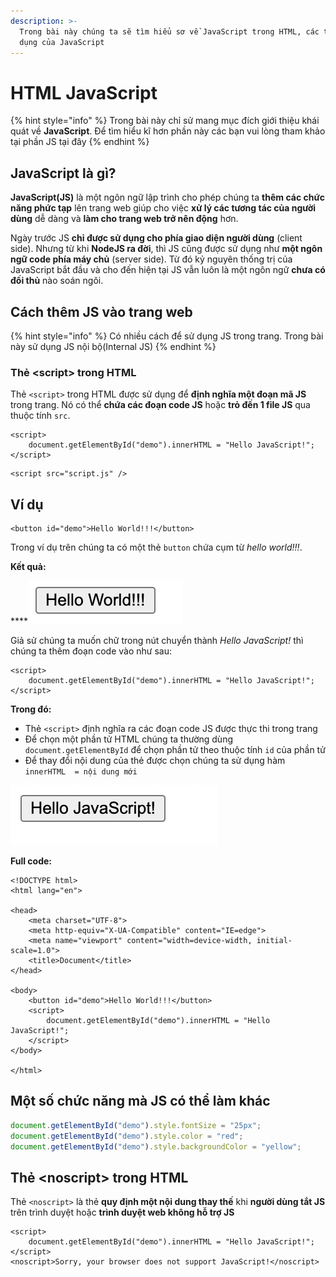 ```yaml
---
description: >-
  Trong bài này chúng ta sẽ tìm hiểu sơ về JavaScript trong HTML, các thêm và sử
  dụng của JavaScript
---
```


# HTML JavaScript

{% hint style="info" %}
Trong bài này chỉ sử mang mục đích giới thiệu khái quát về **JavaScript**. Để tìm hiểu kĩ hơn phần này các bạn vui lòng tham khảo tại phần JS tại đây
{% endhint %}

## JavaScript là gì?

**JavaScript(JS)** là một ngôn ngữ lập trình cho phép chúng ta **thêm các chức năng phức tạp** lên trang web giúp cho việc **xử lý các tương tác của người dùng** dễ dàng và **làm cho trang web trở nên động** hơn.

Ngày trước JS **chỉ được sử dụng cho phía giao diện người dùng** (client side). Nhưng từ khi **NodeJS ra đời**, thì JS cũng được sử dụng như **một ngôn ngữ code phía máy chủ** (server side). Từ đó kỷ nguyên thống trị của JavaScript bắt đầu và cho đến hiện tại JS vẫn luôn là một ngôn ngữ **chưa có đối thủ** nào soán ngôi.

## Cách thêm JS vào trang web

{% hint style="info" %}
Có nhiều cách để sử dụng JS trong trang. Trong bài này sử dụng JS nội bộ(Internal JS)
{% endhint %}

### Thẻ \<script> trong HTML

Thẻ `<script>` trong HTML được sử dụng để **định nghĩa một đoạn mã JS** trong trang. Nó có thể **chứa các đoạn code JS** hoặc **trỏ đến 1 file JS** qua thuộc tính `src`.&#x20;

```markup
<script>
    document.getElementById("demo").innerHTML = "Hello JavaScript!";
</script>
```

```markup
<script src="script.js" />
```

## Ví dụ

```markup
<button id="demo">Hello World!!!</button>
```

Trong ví dụ trên chúng ta có một thẻ `button` chứa cụm từ _hello world!!!_.&#x20;

**Kết quả:**

****![](<../../.gitbook/assets/image (62).png>)

Giả sử chúng ta muốn chữ trong nút chuyển thành _Hello JavaScript!_ thì chúng ta thêm đoạn code vào như sau:

```markup
<script>
    document.getElementById("demo").innerHTML = "Hello JavaScript!";
</script>
```

**Trong đó:**

* Thẻ `<script>` định nghĩa ra các đoạn code JS được thực thi trong trang
* Để chọn một phần tử HTML chúng ta thường dùng `document.getElementById` để chọn phần tử theo thuộc tính `id` của phần tử
* Để thay đổi nội dung của thẻ được chọn chúng ta sử dụng hàm `innerHTML  = nội dung mới`&#x20;

![](<../../.gitbook/assets/image (55).png>)

**Full code:**

```markup
<!DOCTYPE html>
<html lang="en">

<head>
    <meta charset="UTF-8">
    <meta http-equiv="X-UA-Compatible" content="IE=edge">
    <meta name="viewport" content="width=device-width, initial-scale=1.0">
    <title>Document</title>
</head>

<body>
    <button id="demo">Hello World!!!</button>
    <script>
        document.getElementById("demo").innerHTML = "Hello JavaScript!";
    </script>
</body>

</html>
```

## Một số chức năng mà JS có thể làm khác

```javascript
document.getElementById("demo").style.fontSize = "25px";
document.getElementById("demo").style.color = "red";
document.getElementById("demo").style.backgroundColor = "yellow";
```

## Thẻ \<noscript> trong HTML

Thẻ `<noscript>` là thẻ **quy định một nội dung thay thế** khi **người dùng tắt JS** trên trình duyệt hoặc **trình duyệt web không hỗ trợ JS**

```markup
<script>
    document.getElementById("demo").innerHTML = "Hello JavaScript!";
</script>
<noscript>Sorry, your browser does not support JavaScript!</noscript>
```
